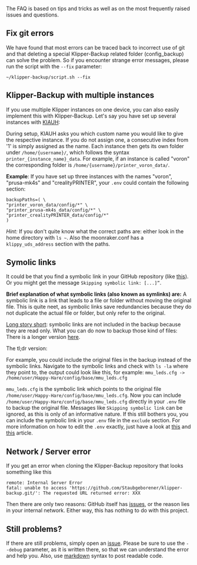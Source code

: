 The FAQ is based on tips and tricks as well as on the most frequently raised issues and questions.

## Fix git errors
We have found that most errors can be traced back to incorrect use of git and that deleting a special Klipper-Backup related folder (config_backup) can solve the problem. So if you encounter strange error messages, please run the script with the `--fix` parameter:

```shell
~/klipper-backup/script.sh --fix
```

## Klipper-Backup with multiple instances
If you use multiple Klipper instances on one device, you can also easily implement this with Klipper-Backup. Let's say you have set up several instances with [KIAUH](https://github.com/dw-0/kiauh):

During setup, KIAUH asks you which custom name you would like to give the respective instance. If you do not assign one, a consecutive index from '1' is simply assigned as the name.
Each instance then gets its own folder under `/home/{username}/`, which follows the syntax `printer_{instance_name}_data`. For example, if an instance is called "voron" the corresponding folder is `/home/{username}/printer_voron_data/`.

**Example**: If you have set up three instances with the names "voron", "prusa-mk4s" and "crealityPRINTER", your `.env` could contain the following section:

```shell
backupPaths=( \
"printer_voron_data/config/*" \
"printer_prusa-mk4s_data/config/*" \
"printer_crealityPRINTER_data/config/*"
)
```

*Hint:* If you don't quite know what the correct paths are: either look in the home directory with `ls ~`. Also the moonraker.conf has a `klippy_uds_address` section with the paths.

## Symolic links
It could be that you find a symbolic link in your GitHub repository (like [this](./images/symbolic_link_GitHub.png)). Or you might get the message `Skipping symbolic link: [...]”`.

**Brief explanation of what symbolic links (also known as symlinks) are:** A symbolic link is a link that leads to a file or folder without moving the original file. This is quite neet, as symbolic links save redundancies because they do not duplicate the actual file or folder, but only refer to the original.

[Long story short](https://github.com/Staubgeborener/Klipper-Backup/issues/69#issuecomment-1965839873): symbolic links are not included in the backup because they are read only. What you can do now to backup those kind of files: There is a longer version [here](https://github.com/Staubgeborener/Klipper-Backup/issues/121#issuecomment-2345459135).

The tl;dr version:

For example, you could include the original files in the backup instead of the symbolic links. Navigate to the symbolic links and check with `ls -la` where they point to, the output could look like this, for example:
`mmu_leds.cfg -> /home/user/Happy-Hare/config/base/mmu_leds.cfg`

`mmu_leds.cfg` is the symbolic link which points to the original file `/home/user/Happy-Hare/config/base/mmu_leds.cfg`. Now you can include `/home/user/Happy-Hare/config/base/mmu_leds.cfg` directly in your `.env` file to backup the original file.
Messages like `Skipping symbolic link` can be ignored, as this is only of an informative nature. If this still bothers you, you can include the symbolic link in your `.env` file in the `exclude` section.
For more information on how to edit the `.env` exactly, just have a look at [this](./configuration/#paths) and [this](./configuration/#gitignore-do-not-upload-certain-files) article.

## Network / Server error
If you get an error when cloning the Klipper-Backup repository that looks something like this

```shell
remote: Internal Server Error
fatal: unable to access 'https://github.com/Staubgeborener/klipper-backup.git/': The requested URL returned error: XXX
```

Then there are only two reasons: GitHub itself has [issues](https://www.githubstatus.com/), or the reason lies in your internal network. Either way, this has nothing to do with this project.

## Still problems?
If there are still problems, simply open an [issue](https://github.com/Staubgeborener/klipper-backup/issues). Please be sure to use the `--debug` parameter, as it is written there, so that we can understand the error and help you. Also, use [markdown](https://docs.github.com/de/get-started/writing-on-github/getting-started-with-writing-and-formatting-on-github/basic-writing-and-formatting-syntax) syntax to post readable code.
